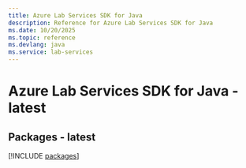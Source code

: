 ```yaml
---
title: Azure Lab Services SDK for Java
description: Reference for Azure Lab Services SDK for Java
ms.date: 10/20/2025
ms.topic: reference
ms.devlang: java
ms.service: lab-services
---
```

# Azure Lab Services SDK for Java - latest
## Packages - latest
[!INCLUDE [packages](lab-services-index.md)]